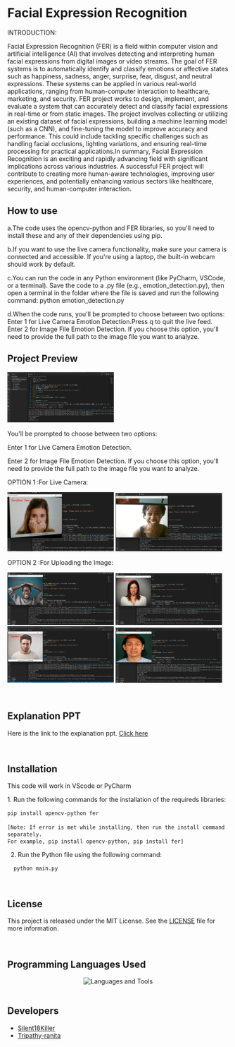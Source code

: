 # Facial Expression Recognition
<p>INTRODUCTION:</p>
Facial Expression Recognition (FER) is a field within computer vision and artificial intelligence (AI) that involves detecting and interpreting human facial expressions from digital images or video streams. The goal of FER systems is to automatically identify and classify emotions or affective states such as happiness, sadness, anger, surprise, fear, disgust, and neutral expressions. These systems can be applied in various real-world applications, ranging from human-computer interaction to healthcare, marketing, and security. FER project works to design, implement, and evaluate a system that can accurately detect and classify facial expressions in real-time or from static images. The project involves collecting or utilizing an existing dataset of facial expressions, building a machine learning model (such as a CNN), and fine-tuning the model to improve accuracy and performance. This could include tackling specific challenges such as handling facial occlusions, lighting variations, and ensuring real-time processing for practical applications.In summary, Facial Expression Recognition is an exciting and rapidly advancing field with significant implications across various industries. A successful FER project will contribute to creating more human-aware technologies, improving user experiences, and potentially enhancing various sectors like healthcare, security, and human-computer interaction.
<h2>How to use</h2>
<p>a.The code uses the opencv-python and FER libraries, so you'll need to install these and any of their dependencies using pip.</p>
<p>b.If you want to use the live camera functionality, make sure your camera is connected and accessible. If you're using a laptop, the built-in webcam should work by default.</p>
<p>c.You can run the code in any Python environment (like PyCharm, VSCode, or a terminal). Save the code to a .py file (e.g., emotion_detection.py), then open a terminal in the folder where the file is saved and run the following command: python emotion_detection.py</p>
<p>d.When the code runs, you'll be prompted to choose between two options:
Enter 1 for Live Camera Emotion Detection.Press q to quit the live feed.
Enter 2 for Image File Emotion Detection. If you choose this option, you'll need to provide the full path to the image file you want to analyze.</p>

<h2>Project Preview</h2>
<p><img src="https://github.com/Silent18Killer/Face-Emotion-Recognition/blob/main/Preview/Normal%20Window.png" alt="normal-window" width="48%"/>
<p>You'll be prompted to choose between two options:</p>
<p>Enter 1 for Live Camera Emotion Detection.</p>
<p>Enter 2 for Image File Emotion Detection. If you choose this option, you'll need to provide the full path to the image file you want to analyze.
<p>OPTION 1 :For Live Camera:</p>
<p><img src="https://github.com/Silent18Killer/Face-Emotion-Recognition/blob/main/Preview/fear-1.png" alt="fear-1" width="48%"/>
<img src="https://github.com/Silent18Killer/Face-Emotion-Recognition/blob/main/Preview/happy-1.png" alt="happy-1" width="48%"/>
<p>OPTION 2 :For Uploading the Image:</p>
<img src="https://github.com/Silent18Killer/Face-Emotion-Recognition/blob/main/Preview/happy-2.png" alt="happy-2" width="48%"/>
<img src="https://github.com/Silent18Killer/Face-Emotion-Recognition/blob/main/Preview/angry-2.png" alt="angry-2" width="48%"/>
<img src="https://github.com/Silent18Killer/Face-Emotion-Recognition/blob/main/Preview/sad-2.png" alt="sad-2" width="48%"/>
<img src="https://github.com/Silent18Killer/Face-Emotion-Recognition/blob/main/Preview/surprise-2.png" alt="surprise-2" width="48%"/></p>
<br/>

<h2>Explanation PPT</h2>
<p>Here is the link to the explanation ppt. <a href="">Click here</a></p>
</br>

<h2>Installation</h2>
<p>This code will work in VScode or PyCharm</p>
1. Run the following commands for the installation of the requireds libraries:

```
pip install opencv-python fer

[Note: If error is met while installing, then run the install command separately.
For example, pip install opencv-python, pip install fer]
```

2. Run the Python file using the following command:

```
  python main.py
```
</br>

<h2>License</h2>
<p>This project is released under the MIT License. See the <a href="https://github.com/Silent18Killer/Face-Emotion-Recognition/blob/main/LICENSE">LICENSE</a> file for more information.</p>
</br>

<h2>Programming Languages Used</h2>
<div align="center">
  <img aligh="center" src="https://skillicons.dev/icons?i=python,opencv" alt="Languages and Tools">
</div>
</br>

<h2>Developers</h2>
<ul>
  <li><a href="https://github.com/Silent18Killer">Silent18Killer</a></li>
  <li><a href="https://github.com/RanitaTripathy">Tripathy-ranita</a></li>
</ul>

